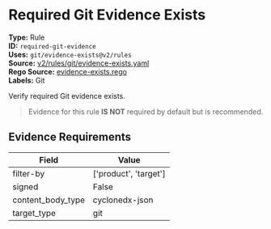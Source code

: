 # Required Git Evidence Exists  
**Type:** Rule  
**ID:** `required-git-evidence`  
**Uses:** `git/evidence-exists@v2/rules`  
**Source:** [v2/rules/git/evidence-exists.yaml](https://github.com/scribe-public/sample-policies/v2/rules/git/evidence-exists.yaml)  
**Rego Source:** [evidence-exists.rego](https://github.com/scribe-public/sample-policies/v2/rules/git/evidence-exists.rego)  
**Labels:** Git  

Verify required Git evidence exists.

> Evidence for this rule **IS NOT** required by default but is recommended.


## Evidence Requirements  
| Field | Value |
|-------|-------|
| filter-by | ['product', 'target'] |
| signed | False |
| content_body_type | cyclonedx-json |
| target_type | git |

